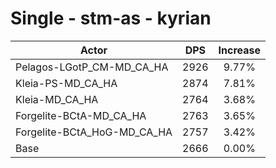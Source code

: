 # Single - stm-as - kyrian
| Actor | DPS | Increase |
|---|:---:|:---:|
|Pelagos-LGotP_CM-MD_CA_HA|2926|9.77%|
|Kleia-PS-MD_CA_HA|2874|7.81%|
|Kleia-MD_CA_HA|2764|3.68%|
|Forgelite-BCtA-MD_CA_HA|2763|3.65%|
|Forgelite-BCtA_HoG-MD_CA_HA|2757|3.42%|
|Base|2666|0.00%|
